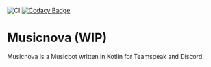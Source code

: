![CI](https://github.com/Phyrone/musicnova/workflows/CI/badge.svg) [![Codacy Badge](https://app.codacy.com/project/badge/Grade/63c3d6d5cc554402a5b8de82abde6e8f)](https://www.codacy.com/manual/Phyrone/musicnova?utm_source=github.com&amp;utm_medium=referral&amp;utm_content=Phyrone/musicnova&amp;utm_campaign=Badge_Grade)  
# Musicnova (WIP)
Musicnova is a Musicbot written in Kotlin for Teamspeak and Discord.
